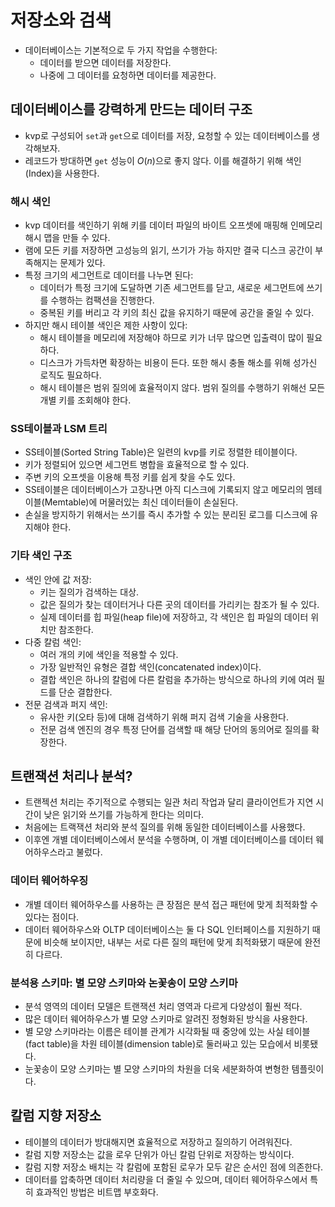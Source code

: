 # 저장소와 검색

* 데이터베이스는 기본적으로 두 가지 작업을 수행한다: 
  * 데이터를 받으면 데이터를 저장한다.
  * 나중에 그 데이터를 요청하면 데이터를 제공한다.

## 데이터베이스를 강력하게 만드는 데이터 구조

* kvp로 구성되어 `set`과 `get`으로 데이터를 저장, 요청할 수 있는 데이터베이스를 생각해보자.
* 레코드가 방대하면 `get` 성능이 $`O(n)`$으로 좋지 않다. 이를 해결하기 위해 색인(Index)을 사용한다.

### 해시 색인

* kvp 데이터를 색인하기 위해 키를 데이터 파일의 바이트 오프셋에 매핑해 인메모리 해시 맵을 만들 수 있다.
* 램에 모든 키를 저장하면 고성능의 읽기, 쓰기가 가능 하지만 결국 디스크 공간이 부족해지는 문제가 있다.
* 특정 크기의 세그먼트로 데이터를 나누면 된다:
  * 데이터가 특정 크기에 도달하면 기존 세그먼트를 닫고, 새로운 세그먼트에 쓰기를 수행하는 컴팩션을 진행한다.
  * 중복된 키를 버리고 각 키의 최신 값을 유지하기 때문에 공간을 줄일 수 있다.
* 하지만 해시 테이블 색인은 제한 사항이 있다:
  * 해시 테이블을 메모리에 저장해야 하므로 키가 너무 많으면 입출력이 많이 필요하다.
  * 디스크가 가득차면 확장하는 비용이 든다. 또한 해시 충돌 해소를 위해 성가신 로직도 필요하다.
  * 해시 테이블은 범위 질의에 효율적이지 않다. 범위 질의를 수행하기 위해선 모든 개별 키를 조회해야 한다.

### SS테이블과 LSM 트리

* SS테이블(Sorted String Table)은 일련의 kvp를 키로 정렬한 테이블이다.
* 키가 정렬되어 있으면 세그먼트 병합을 효율적으로 할 수 있다.
* 주변 키의 오프셋을 이용해 특정 키를 쉽게 찾을 수도 있다.
* SS테이블은 데이터베이스가 고장나면 아직 디스크에 기록되지 않고 메모리의 멤테이블(Memtable)에 머물러있는 최신 데이터들이 손실된다.
* 손실을 방지하기 위해서는 쓰기를 즉시 추가할 수 있는 분리된 로그를 디스크에 유지해야 한다.

### 기타 색인 구조

* 색인 안에 값 저장:
  * 키는 질의가 검색하는 대상.
  * 값은 질의가 찾는 데이터거나 다른 곳의 데이터를 가리키는 참조가 될 수 있다.
  * 실제 데이터를 힙 파일(heap file)에 저장하고, 각 색인은 힙 파일의 데이터 위치만 참조한다.
* 다중 칼럼 색인:
  * 여러 개의 키에 색인을 적용할 수 있다.
  * 가장 일반적인 유형은 결합 색인(concatenated index)이다.
  * 결합 색인은 하나의 칼럼에 다른 칼럼을 추가하는 방식으로 하나의 키에 여러 필드를 단순 결합한다.
* 전문 검색과 퍼지 색인:
  * 유사한 키(오타 등)에 대해 검색하기 위해 퍼지 검색 기술을 사용한다.
  * 전문 검색 엔진의 경우 특정 단어를 검색할 때 해당 단어의 동의어로 질의를 확장한다.

## 트랜잭션 처리나 분석?

* 트랜젝션 처리는 주기적으로 수행되는 일관 처리 작업과 달리 클라이언트가 지연 시간이 낮은 읽기와 쓰기를 가능하게 한다는 의미다.
* 처음에는 트랙잭션 처리와 분석 질의를 위해 동일한 데이터베이스를 사용했다.
* 이후엔 개별 데이터베이스에서 분석을 수행하며, 이 개별 데이터베이스를 데이터 웨어하우스라고 불렀다.

### 데이터 웨어하우징

* 개별 데이터 웨어하우스를 사용하는 큰 장점은 분석 접근 패턴에 맞게 최적화할 수 있다는 점이다.
* 데이터 웨어하우스와 OLTP 데이터베이스는 둘 다 SQL 인터페이스를 지원하기 때문에 비슷해 보이지만, 내부는 서로 다른 질의 패턴에 맞게 최적화됐기 때문에 완전히 다르다.

### 분석용 스키마: 별 모양 스키마와 논꽃송이 모양 스키마

* 분석 영역의 데이터 모델은 트랜잭션 처리 영역과 다르게 다양성이 훨씬 적다.
* 많은 데이터 웨어하우스가 별 모양 스키마로 알려진 정형화된 방식을 사용한다.
* 별 모양 스키마라는 이름은 테이블 관계가 시각화될 때 중앙에 있는 사실 테이블(fact table)을 차원 테이블(dimension table)로 둘러싸고 있는 모습에서 비롯됐다.
* 눈꽃송이 모양 스키마는 별 모양 스키마의 차원을 더욱 세분화하여 변형한 템플릿이다.

## 칼럼 지향 저장소

* 테이블의 데이터가 방대해지면 효율적으로 저장하고 질의하기 어려워진다.
* 칼럼 지향 저장소는 값을 로우 단위가 아닌 칼럼 단위로 저장하는 방식이다.
* 칼럼 지향 저장소 배치는 각 칼럼에 포함된 로우가 모두 같은 순서인 점에 의존한다.
* 데이터를 압축하면 데이터 처리량을 더 줄일 수 있으며, 데이터 웨어하우스에서 특히 효과적인 방법은 비트맵 부호화다. 
